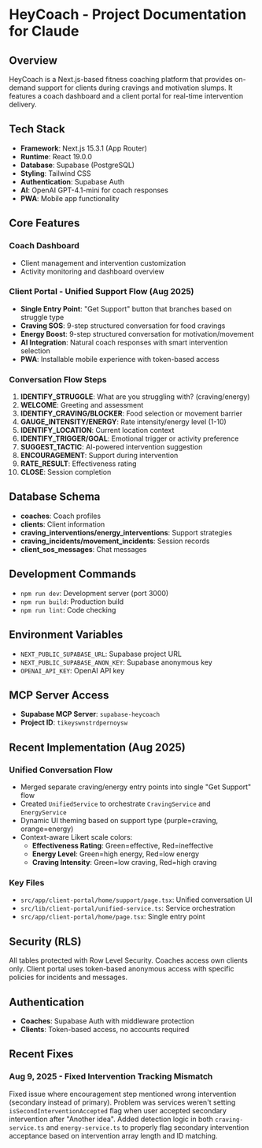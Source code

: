 # HeyCoach - Project Documentation for Claude

## Overview
HeyCoach is a Next.js-based fitness coaching platform that provides on-demand support for clients during cravings and motivation slumps. It features a coach dashboard and a client portal for real-time intervention delivery.

## Tech Stack
- **Framework**: Next.js 15.3.1 (App Router)
- **Runtime**: React 19.0.0
- **Database**: Supabase (PostgreSQL)
- **Styling**: Tailwind CSS
- **Authentication**: Supabase Auth
- **AI**: OpenAI GPT-4.1-mini for coach responses
- **PWA**: Mobile app functionality

## Core Features

### Coach Dashboard
- Client management and intervention customization
- Activity monitoring and dashboard overview

### Client Portal - Unified Support Flow (Aug 2025)
- **Single Entry Point**: "Get Support" button that branches based on struggle type
- **Craving SOS**: 9-step structured conversation for food cravings
- **Energy Boost**: 9-step structured conversation for motivation/movement
- **AI Integration**: Natural coach responses with smart intervention selection
- **PWA**: Installable mobile experience with token-based access

### Conversation Flow Steps
1. **IDENTIFY_STRUGGLE**: What are you struggling with? (craving/energy)
2. **WELCOME**: Greeting and assessment
3. **IDENTIFY_CRAVING/BLOCKER**: Food selection or movement barrier
4. **GAUGE_INTENSITY/ENERGY**: Rate intensity/energy level (1-10)
5. **IDENTIFY_LOCATION**: Current location context
6. **IDENTIFY_TRIGGER/GOAL**: Emotional trigger or activity preference
7. **SUGGEST_TACTIC**: AI-powered intervention suggestion
8. **ENCOURAGEMENT**: Support during intervention
9. **RATE_RESULT**: Effectiveness rating
10. **CLOSE**: Session completion

## Database Schema
- **coaches**: Coach profiles
- **clients**: Client information  
- **craving_interventions/energy_interventions**: Support strategies
- **craving_incidents/movement_incidents**: Session records
- **client_sos_messages**: Chat messages

## Development Commands
- `npm run dev`: Development server (port 3000)
- `npm run build`: Production build
- `npm run lint`: Code checking

## Environment Variables
- `NEXT_PUBLIC_SUPABASE_URL`: Supabase project URL
- `NEXT_PUBLIC_SUPABASE_ANON_KEY`: Supabase anonymous key
- `OPENAI_API_KEY`: OpenAI API key

## MCP Server Access
- **Supabase MCP Server**: `supabase-heycoach`
- **Project ID**: `tikeyswnstrdpernoysw`

## Recent Implementation (Aug 2025)

### Unified Conversation Flow
- Merged separate craving/energy entry points into single "Get Support" flow
- Created `UnifiedService` to orchestrate `CravingService` and `EnergyService`
- Dynamic UI theming based on support type (purple=craving, orange=energy)
- Context-aware Likert scale colors:
  - **Effectiveness Rating**: Green=effective, Red=ineffective
  - **Energy Level**: Green=high energy, Red=low energy
  - **Craving Intensity**: Green=low craving, Red=high craving

### Key Files
- `src/app/client-portal/home/support/page.tsx`: Unified conversation UI
- `src/lib/client-portal/unified-service.ts`: Service orchestration
- `src/app/client-portal/home/page.tsx`: Single entry point

## Security (RLS)
All tables protected with Row Level Security. Coaches access own clients only. Client portal uses token-based anonymous access with specific policies for incidents and messages.

## Authentication
- **Coaches**: Supabase Auth with middleware protection
- **Clients**: Token-based access, no accounts required

## Recent Fixes

### Aug 9, 2025 - Fixed Intervention Tracking Mismatch
Fixed issue where encouragement step mentioned wrong intervention (secondary instead of primary). Problem was services weren't setting `isSecondInterventionAccepted` flag when user accepted secondary intervention after "Another idea". Added detection logic in both `craving-service.ts` and `energy-service.ts` to properly flag secondary intervention acceptance based on intervention array length and ID matching.